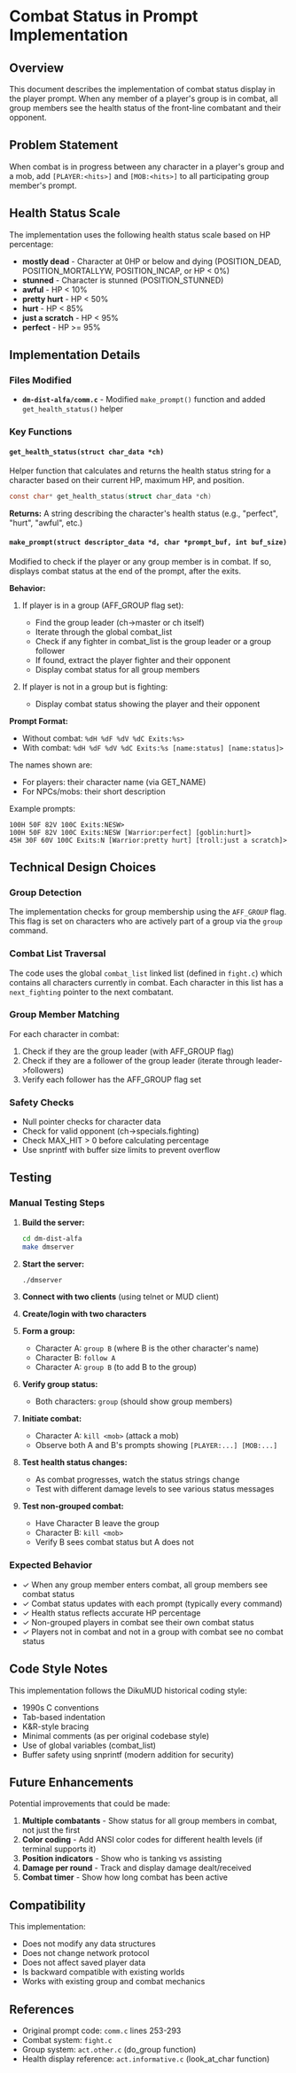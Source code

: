 # Combat Status in Prompt Implementation

## Overview

This document describes the implementation of combat status display in the player prompt. When any member of a player's group is in combat, all group members see the health status of the front-line combatant and their opponent.

## Problem Statement

When combat is in progress between any character in a player's group and a mob, add `[PLAYER:<hits>]` and `[MOB:<hits>]` to all participating group member's prompt.

## Health Status Scale

The implementation uses the following health status scale based on HP percentage:

- **mostly dead** - Character at 0HP or below and dying (POSITION_DEAD, POSITION_MORTALLYW, POSITION_INCAP, or HP < 0%)
- **stunned** - Character is stunned (POSITION_STUNNED)
- **awful** - HP < 10%
- **pretty hurt** - HP < 50%
- **hurt** - HP < 85%
- **just a scratch** - HP < 95%
- **perfect** - HP >= 95%

## Implementation Details

### Files Modified

- **`dm-dist-alfa/comm.c`** - Modified `make_prompt()` function and added `get_health_status()` helper

### Key Functions

#### `get_health_status(struct char_data *ch)`

Helper function that calculates and returns the health status string for a character based on their current HP, maximum HP, and position.

```c
const char* get_health_status(struct char_data *ch)
```

**Returns:** A string describing the character's health status (e.g., "perfect", "hurt", "awful", etc.)

#### `make_prompt(struct descriptor_data *d, char *prompt_buf, int buf_size)`

Modified to check if the player or any group member is in combat. If so, displays combat status at the end of the prompt, after the exits.

**Behavior:**
1. If player is in a group (AFF_GROUP flag set):
   - Find the group leader (ch->master or ch itself)
   - Iterate through the global combat_list
   - Check if any fighter in combat_list is the group leader or a group follower
   - If found, extract the player fighter and their opponent
   - Display combat status for all group members

2. If player is not in a group but is fighting:
   - Display combat status showing the player and their opponent

**Prompt Format:**
- Without combat: `%dH %dF %dV %dC Exits:%s> `
- With combat: `%dH %dF %dV %dC Exits:%s [name:status] [name:status]> `

The names shown are:
- For players: their character name (via GET_NAME)
- For NPCs/mobs: their short description

Example prompts:
```
100H 50F 82V 100C Exits:NESW>
100H 50F 82V 100C Exits:NESW [Warrior:perfect] [goblin:hurt]>
45H 30F 60V 100C Exits:N [Warrior:pretty hurt] [troll:just a scratch]>
```

## Technical Design Choices

### Group Detection

The implementation checks for group membership using the `AFF_GROUP` flag. This flag is set on characters who are actively part of a group via the `group` command.

### Combat List Traversal

The code uses the global `combat_list` linked list (defined in `fight.c`) which contains all characters currently in combat. Each character in this list has a `next_fighting` pointer to the next combatant.

### Group Member Matching

For each character in combat:
1. Check if they are the group leader (with AFF_GROUP flag)
2. Check if they are a follower of the group leader (iterate through leader->followers)
3. Verify each follower has the AFF_GROUP flag set

### Safety Checks

- Null pointer checks for character data
- Check for valid opponent (ch->specials.fighting)
- Check MAX_HIT > 0 before calculating percentage
- Use snprintf with buffer size limits to prevent overflow

## Testing

### Manual Testing Steps

1. **Build the server:**
   ```bash
   cd dm-dist-alfa
   make dmserver
   ```

2. **Start the server:**
   ```bash
   ./dmserver
   ```

3. **Connect with two clients** (using telnet or MUD client)

4. **Create/login with two characters**

5. **Form a group:**
   - Character A: `group B` (where B is the other character's name)
   - Character B: `follow A`
   - Character A: `group B` (to add B to the group)

6. **Verify group status:**
   - Both characters: `group` (should show group members)

7. **Initiate combat:**
   - Character A: `kill <mob>` (attack a mob)
   - Observe both A and B's prompts showing `[PLAYER:...] [MOB:...]`

8. **Test health status changes:**
   - As combat progresses, watch the status strings change
   - Test with different damage levels to see various status messages

9. **Test non-grouped combat:**
   - Have Character B leave the group
   - Character B: `kill <mob>`
   - Verify B sees combat status but A does not

### Expected Behavior

- ✓ When any group member enters combat, all group members see combat status
- ✓ Combat status updates with each prompt (typically every command)
- ✓ Health status reflects accurate HP percentage
- ✓ Non-grouped players in combat see their own combat status
- ✓ Players not in combat and not in a group with combat see no combat status

## Code Style Notes

This implementation follows the DikuMUD historical coding style:
- 1990s C conventions
- Tab-based indentation
- K&R-style bracing
- Minimal comments (as per original codebase style)
- Use of global variables (combat_list)
- Buffer safety using snprintf (modern addition for security)

## Future Enhancements

Potential improvements that could be made:

1. **Multiple combatants** - Show status for all group members in combat, not just the first
2. **Color coding** - Add ANSI color codes for different health levels (if terminal supports it)
3. **Position indicators** - Show who is tanking vs assisting
4. **Damage per round** - Track and display damage dealt/received
5. **Combat timer** - Show how long combat has been active

## Compatibility

This implementation:
- Does not modify any data structures
- Does not change network protocol
- Does not affect saved player data
- Is backward compatible with existing worlds
- Works with existing group and combat mechanics

## References

- Original prompt code: `comm.c` lines 253-293
- Combat system: `fight.c`
- Group system: `act.other.c` (do_group function)
- Health display reference: `act.informative.c` (look_at_char function)
